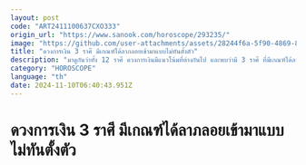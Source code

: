 ```yaml
---
layout: post
code: "ART2411100637CXO333"
origin_url: "https://www.sanook.com/horoscope/293235/"
image: "https://github.com/user-attachments/assets/28244f6a-5f90-4869-8ade-3964b7d3a0e0"
title: "ดวงการเงิน 3 ราศี มีเกณฑ์ได้ลาภลอยเข้ามาแบบไม่ทันตั้งตัว"
description: "มาดูกันว่าทั้ง 12 ราศี ดวงการเงินมีแนวโน้มที่ต่างกันไป และพบว่ามี 3 ราศี ที่มีเกณฑ์ได้ลาภลอย"
category: "HOROSCOPE"
language: "th"
date: 2024-11-10T06:40:43.951Z
---
```


# ดวงการเงิน 3 ราศี มีเกณฑ์ได้ลาภลอยเข้ามาแบบไม่ทันตั้งตัว